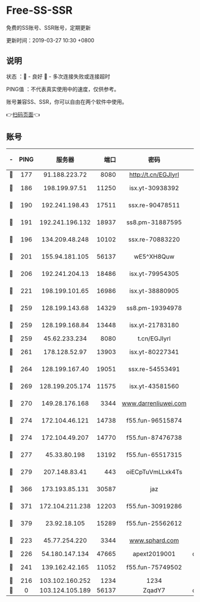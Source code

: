 # Free-SS-SSR

免费的SS账号、SSR账号，定期更新

更新时间：2019-03-27 10:30 +0800

## 说明

状态     ：🙂 - 良好 🙁 - 多次连接失败或连接超时

PING值   ：不代表真实使用中的速度，仅供参考。

账号兼容SS、SSR，你可以自由在两个软件中使用。

👉[扫码页面](https://liesauer.github.io/Free-SS-SSR/)👈

## 账号

|-|PING|服务器|端口|密码|加密方式|区域|
|:----:|:----:|:-----:|-----:|:----:|:----:|:----:|
|🙂|177|91.188.223.72|8080|http://t.cn/EGJIyrl|rc4-md5|RU|
|🙂|186|198.199.97.51|11250|isx.yt-30938392|aes-256-cfb|US|
|🙂|190|192.241.198.43|17511|ssx.re-90478511|aes-256-cfb|US|
|🙂|191|192.241.196.132|18937|ss8.pm-31887595|aes-256-cfb|US|
|🙂|196|134.209.48.248|10102|ssx.re-70883220|aes-256-cfb|US|
|🙂|201|155.94.181.105|56137|wE5^XH8Quw|aes-256-cfb|US|
|🙂|206|192.241.204.13|18486|isx.yt-79954305|aes-256-cfb|US|
|🙂|221|198.199.101.65|16986|isx.yt-38880905|aes-256-cfb|US|
|🙂|259|128.199.143.68|14329|ss8.pm-19394978|aes-256-cfb|SG|
|🙂|259|128.199.168.84|13448|isx.yt-21783180|aes-256-cfb|SG|
|🙂|259|45.62.233.234|8080|t.cn/EGJIyrl|rc4-md5|CA|
|🙂|261|178.128.52.97|13903|isx.yt-80227341|aes-256-cfb|SG|
|🙂|264|128.199.167.40|19051|ssx.re-54553491|aes-256-cfb|SG|
|🙂|269|128.199.205.174|11575|isx.yt-43581560|aes-256-cfb|SG|
|🙂|270|149.28.176.168|3344|www.darrenliuwei.com|aes-256-cfb|AU|
|🙂|274|172.104.46.121|14738|f55.fun-96515874|aes-256-cfb|SG|
|🙂|274|172.104.49.207|14770|f55.fun-87476738|aes-256-cfb|SG|
|🙂|277|45.33.80.198|13192|f55.fun-65517315|aes-256-cfb|US|
|🙂|279|207.148.83.41|443|oiECpTuVmLLxk4Ts|aes-256-cfb|AU|
|🙂|366|173.193.85.131|30587|jaz|aes-256-cfb|US|
|🙂|371|172.104.211.238|12203|f55.fun-30919286|aes-256-cfb|US|
|🙂|379|23.92.18.105|15289|f55.fun-25562612|aes-256-cfb|US|
|🙂|223|45.77.254.220|3344|www.sphard.com|aes-256-cfb|SG|
|🙂|226|54.180.147.134|47665|apext2019001|chacha20|KR|
|🙂|241|139.162.42.165|11052|f55.fun-75749502|aes-256-cfb|SG|
|🙁|216|103.102.160.252|1234|1234|rc4-md5|JP|
|🙁|0|103.124.105.189|56137|ZqadY7|chacha20|US|
